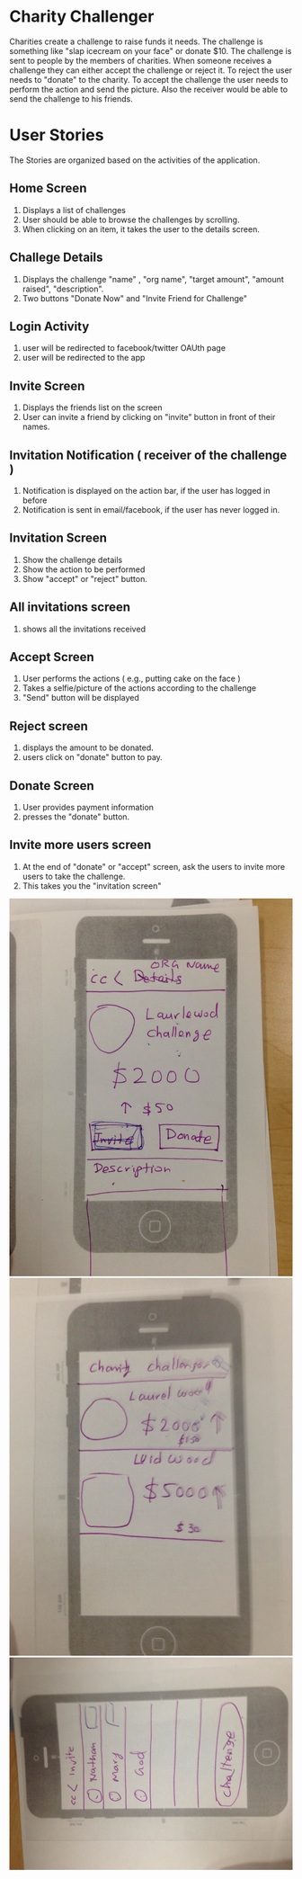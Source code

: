 Charity Challenger
===================

Charities create a challenge to raise funds it needs. The challenge is something like "slap icecream on your face" or donate $10. The challenge is sent to people by the members of charities. When someone receives a challenge they can either accept the challenge or reject it. To reject the user needs to "donate" to the charity. To accept the challenge the user needs to perform the action and send the picture. Also the receiver would be able to send the challenge to his friends.


# User Stories

The Stories are organized based on the activities of the application.

## Home Screen
1. Displays a list of challenges
2. User should be able to browse the challenges by scrolling.
3. When clicking on an item, it takes the user to the details screen.

## Challege Details
1. Displays the challenge "name" , "org name", "target amount", "amount raised", "description".
2. Two buttons "Donate Now" and "Invite Friend for Challenge"

## Login Activity
1. user will be redirected to facebook/twitter OAUth page
2. user will be redirected to the app

## Invite Screen
1. Displays the friends list on the screen
2. User can invite a friend by clicking on "invite" button in front of their names.

## Invitation Notification ( receiver of the challenge )
1. Notification is displayed on the action bar, if the user has logged in before
2. Notification is sent in email/facebook, if the user has never logged in.

## Invitation Screen
1. Show the challenge details
2. Show the action to be performed
3. Show "accept" or "reject" button.

## All invitations screen
1. shows all the invitations received

## Accept Screen
1. User performs the actions ( e.g., putting cake on the face )
2. Takes a selfie/picture of the actions according to the challenge
3. "Send" button will be displayed

## Reject screen
1. displays the amount to be donated.
2. users click on "donate" button to pay.

## Donate Screen
1. User provides payment information
2. presses the "donate" button.

## Invite more users screen
1. At the end of "donate" or "accept" screen, ask the users to invite more users to take the challenge.
2. This takes you the "invitation screen"

![Alt text](https://github.com/CodePathFuntastic/Team10/blob/master/wireframe/IMG_1603.JPG "screen1.jpg")
![Alt text](https://github.com/CodePathFuntastic/Team10/blob/master/wireframe/IMG_1604.JPG "screen1.jpg")
![Alt text](https://github.com/CodePathFuntastic/Team10/blob/master/wireframe/IMG_1605.JPG "screen1.jpg")

